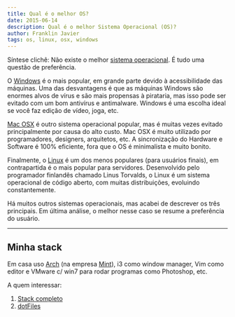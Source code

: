 ```yaml
---
title: Qual é o melhor OS?
date: 2015-06-14
description: Qual é o melhor Sistema Operacional (OS)?
author: Franklin Javier
tags: os, linux, osx, windows
---
```


Síntese clichê: Não existe o melhor [sistema operacional](https://pt.wikipedia.org/wiki/Sistema_operativo). 
É tudo uma questão de preferência.

O [Windows](/tags/windows.html) é o mais popular, em grande parte devido 
à acessibilidade das máquinas. 
Uma das desvantagens é que as máquinas Windows 
são enormes alvos de vírus e são mais propensas à pirataria, 
mas isso pode ser evitado com um bom antivírus e antimalware. 
Windows é uma escolha ideal se você faz edição de vídeo, joga, etc.

[Mac OSX](/tags/osx.html) é outro sistema operacional popular, 
mas é muitas vezes evitado principalmente por causa do alto custo.
Mac OSX é muito utilizado por programadores, designers, arquitetos, etc. 
A sincronização do Hardware e Software é 100% eficiente, 
fora que o OS é minimalista e muito bonito.

Finalmente, o [Linux](/tags/linux.html) é um dos menos populares (para usuários finais), 
em contrapartida é o mais popular para servidores. 
Desenvolvido pelo programador finlandês chamado Linus Torvalds, 
o Linux é um sistema operacional de código aberto, 
com muitas distribuições, evoluindo constantemente. 

Há muitos outros sistemas operacionais, mas acabei de 
descrever os três principais. Em última análise, o melhor 
nesse caso se resume a preferência do usuário.

---

## Minha stack

Em casa uso [Arch](https://www.archlinux.org/) (na empresa [Mint](http://linuxmint.com/)), i3 como window manager, 
Vim como editor e VMware c/ win7 para rodar programas como Photoshop, etc.

A quem interessar:
1. [Stack completo](http://stackshare.io/franklinjavier)
2. [dotFiles](https://github.com/franklinjavier/dotFiles)

